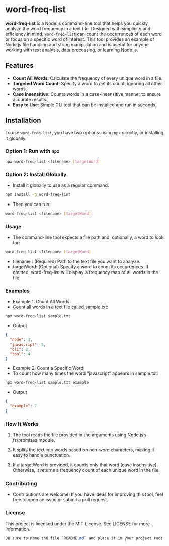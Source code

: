 # word-freq-list

**word-freq-list** is a Node.js command-line tool that helps you quickly analyze the word frequency in a text file. Designed with simplicity and efficiency in mind, `word-freq-list` can count the occurrences of each word or focus on a specific word of interest. This tool provides an example of Node.js file handling and string manipulation and is useful for anyone working with text analysis, data processing, or learning Node.js.

## Features

- **Count All Words**: Calculate the frequency of every unique word in a file.
- **Targeted Word Count**: Specify a word to get its count, ignoring all other words.
- **Case Insensitive**: Counts words in a case-insensitive manner to ensure accurate results.
- **Easy to Use**: Simple CLI tool that can be installed and run in seconds.

## Installation

To use `word-freq-list`, you have two options: using `npx` directly, or installing it globally.

### Option 1: Run with `npx`

```bash
npx word-freq-list <filename> [targetWord]
```

### Option 2: Install Globally
- Install it globally to use as a regular command:

```bash
npm install -g word-freq-list
```
- Then you can run:
```bash
word-freq-list <filename> [targetWord]
```

### Usage
- The command-line tool expects a file path and, optionally, a word to look for:
```bash
word-freq-list <filename> [targetWord]
```
- filename : (Required) Path to the text file you want to analyze.
- targetWord: (Optional) Specify a word to count its occurrences. If omitted, word-freq-list will display a frequency map of all words in the file.

### Examples
- Example 1: Count All Words
- Count all words in a text file called sample.txt:
```bash
npx word-freq-list sample.txt
```
- Output
```json
{
  "node": 3,
  "javascript": 5,
  "cli": 2,
  "tool": 4
}
```

- Example 2: Count a Specific Word
- To count how many times the word "javascript" appears in sample.txt:

```bash
npx word-freq-list sample.txt example
```

- Output
```json
{
  "example": 7
}
```

### How It Works
1. The tool reads the file provided in the arguments using Node.js’s fs/promises module.

2. It splits the text into words based on non-word characters, making it easy to handle punctuation.

3. If a targetWord is provided, it counts only that word (case insensitive). Otherwise, it returns a frequency count of each unique word in the file.

### Contributing
- Contributions are welcome! If you have ideas for improving this tool, feel free to open an issue or submit a pull request.

### License
This project is licensed under the MIT License. See LICENSE for more information.

```css
Be sure to name the file `README.md` and place it in your project root folder for the formatting to be rendered correctly. GitHub and most Markdown editors should automatically recognize and display the formatting once it’s in a `.md` file.
```